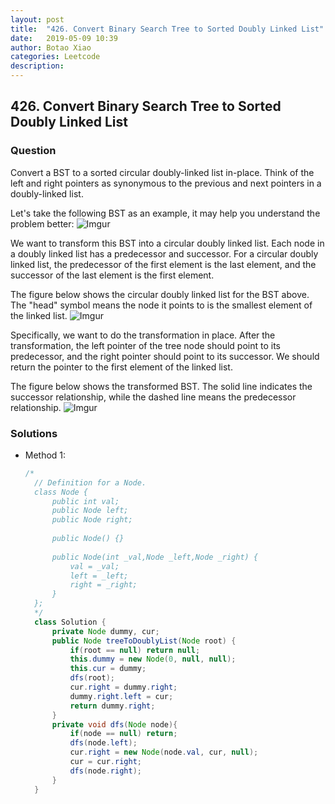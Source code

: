 ```yaml
---
layout: post
title:  "426. Convert Binary Search Tree to Sorted Doubly Linked List"
date:   2019-05-09 10:39
author: Botao Xiao
categories: Leetcode
description:
---
```

## 426. Convert Binary Search Tree to Sorted Doubly Linked List

### Question
Convert a BST to a sorted circular doubly-linked list in-place. Think of the left and right pointers as synonymous to the previous and next pointers in a doubly-linked list.

Let's take the following BST as an example, it may help you understand the problem better:
![Imgur](https://i.imgur.com/8fVqWEO.png)

We want to transform this BST into a circular doubly linked list. Each node in a doubly linked list has a predecessor and successor. For a circular doubly linked list, the predecessor of the first element is the last element, and the successor of the last element is the first element.

The figure below shows the circular doubly linked list for the BST above. The "head" symbol means the node it points to is the smallest element of the linked list.
![Imgur](https://i.imgur.com/meEdfw9.png)

Specifically, we want to do the transformation in place. After the transformation, the left pointer of the tree node should point to its predecessor, and the right pointer should point to its successor. We should return the pointer to the first element of the linked list.

The figure below shows the transformed BST. The solid line indicates the successor relationship, while the dashed line means the predecessor relationship.
![Imgur](https://i.imgur.com/lsjzbwN.png)

### Solutions
* Method 1: 
  ```Java
  /*
    // Definition for a Node.
    class Node {
        public int val;
        public Node left;
        public Node right;
    
        public Node() {}
    
        public Node(int _val,Node _left,Node _right) {
            val = _val;
            left = _left;
            right = _right;
        }
    };
    */
    class Solution {
        private Node dummy, cur;
        public Node treeToDoublyList(Node root) {
            if(root == null) return null;
            this.dummy = new Node(0, null, null);
            this.cur = dummy;
            dfs(root);
            cur.right = dummy.right;
            dummy.right.left = cur;
            return dummy.right;
        }
        private void dfs(Node node){
            if(node == null) return;
            dfs(node.left);
            cur.right = new Node(node.val, cur, null);
            cur = cur.right;
            dfs(node.right);
        }
    }
	```